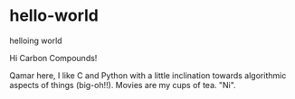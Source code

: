 # hello-world
helloing world


Hi Carbon Compounds!

Qamar here, I like C and Python with a little inclination towards algorithmic aspects of things (big-oh!!).
Movies are my cups of tea. "Ni".

